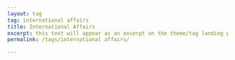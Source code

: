 ```yaml
---
layout: tag
tag: international affairs
title: International Affairs
excerpt: this text will appear as an excerpt on the theme/tag landing page
permalink: /tags/international affairs/

---
```

